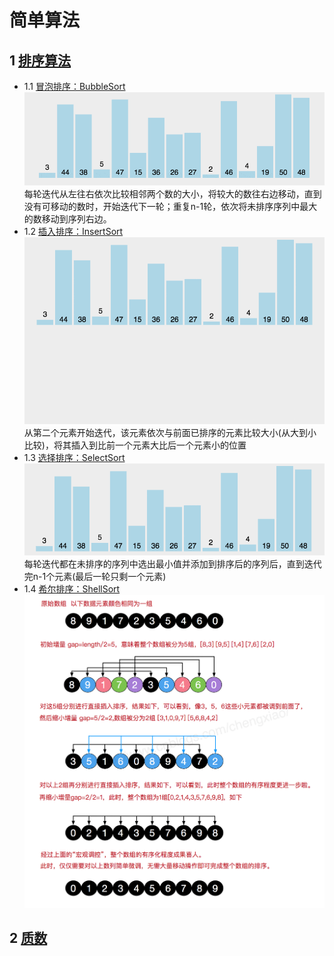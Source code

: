 # 简单算法

## 1 [排序算法](Sorting)

- 1.1 [冒泡排序：BubbleSort](Sorting/BubbleSort.py)  
  ![Alt pic](Sorting/images/bubbleSort.gif)  
  每轮迭代从左往右依次比较相邻两个数的大小，将较大的数往右边移动，直到没有可移动的数时，开始迭代下一轮；重复n-1轮，依次将未排序序列中最大的数移动到序列右边。
- 1.2 [插入排序：InsertSort](Sorting/InsertSort.py)  
  ![Alt pic](Sorting/images/insertionSort.gif)  
  从第二个元素开始迭代，该元素依次与前面已排序的元素比较大小(从大到小比较)，将其插入到比前一个元素大比后一个元素小的位置
- 1.3 [选择排序：SelectSort](Sorting/SelectSort.py)  
  ![Alt pic](Sorting/images/selectionSort.gif)  
  每轮迭代都在未排序的序列中选出最小值并添加到排序后的序列后，直到迭代完n-1个元素(最后一轮只剩一个元素)
- 1.4 [希尔排序：ShellSort](Sorting/ShellSort.py)  
  ![Alt pic](Sorting/images/shellSort.png)

## 2 [质数](prime_number.py)  


